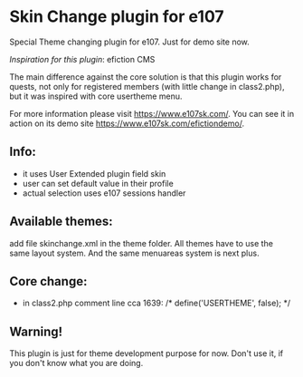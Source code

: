 # Skin Change plugin for e107

Special Theme changing plugin for e107. Just for demo site now.

*Inspiration for this plugin*: efiction CMS

The main difference against the core solution is that this plugin works for quests, not only for registered members (with little change in class2.php), but it was inspired with core usertheme menu. 

For more information please visit https://www.e107sk.com/. You can see it in action on its demo site https://www.e107sk.com/efictiondemo/.

## Info:
- it uses User Extended plugin field skin
- user can set default value in their profile
- actual selection uses e107 sessions handler

## Available themes:
add file skinchange.xml in the theme folder.  All themes have to use the same layout system. And the same menuareas system is next plus. 

## Core change:
- in class2.php comment line cca 1639: 
  /* define('USERTHEME', false); */

## Warning!
This plugin is just for theme development purpose for now. Don't use it, if you don't know what you are doing. 


